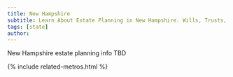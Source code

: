 ```yaml
---
title: New Hampshire
subtitle: Learn About Estate Planning in New Hampshire. Wills, Trusts, Probate, and More in New Hampshire. Find a New Hampshire Estate Attorney for Your Estate Planning Needs.
tags: [state]
author:
---
```


New Hampshire estate planning info TBD

<!-- Related Metros List -->
{% include related-metros.html %}
